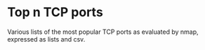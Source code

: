 # Top n TCP ports
Various lists of the most popular TCP ports as evaluated by nmap, expressed as lists and csv.
